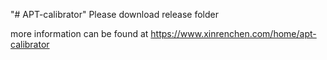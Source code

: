 "# APT-calibrator" 
Please download release folder

more information can be found at https://www.xinrenchen.com/home/apt-calibrator